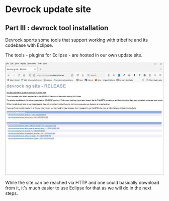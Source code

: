 # Devrock update site

## Part III : devrock tool installation 

Devrock sports some tools that support working with tribefire and its codebase with Eclipse. 

The tools - plugins for Eclipse - are hosted in our own update site. 

![picture of the devrock release site in HTML](./images/01.devrock.jpg "Devrock release site in HTML")

While the site can be reached via HTTP and one could basically download from it, it's much easier to use Eclipse for that as we will do in the next steps.
